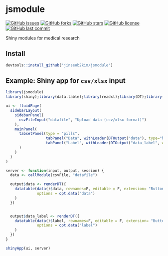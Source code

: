 # jsmodule
[![GitHub issues](https://img.shields.io/github/issues/jinseob2kim/jsmodule.svg)](https://github.com/jinseob2kim/jsmodule/issues)
[![GitHub forks](https://img.shields.io/github/forks/jinseob2kim/jsmodule.svg)](https://github.com/jinseob2kim/jsmodule/network)
[![GitHub stars](https://img.shields.io/github/stars/jinseob2kim/jsmodule.svg)](https://github.com/jinseob2kim/jsmodule/stargazers)
[![GitHub license](https://img.shields.io/github/license/jinseob2kim/jsmodule.svg)](https://github.com/jinseob2kim/jsmodule/blob/master/LICENSE)
[![GitHub last commit](https://img.shields.io/github/last-commit/google/skia.svg)](https://github.com/jinseob2kim/jsmodule)

Shiny modules for medical research

## Install

```r
devtools::install_github('jinseob2kim/jsmodule')
```

## Example: Shiny app for `csv/xlsx` input

```r
library(jsmodule)
library(shiny);library(data.table);library(readxl);library(DT);library(jstable);library(shinycustomloader)

ui <- fluidPage(
  sidebarLayout(
    sidebarPanel(
      csvFileInput("datafile", "Upload data (csv/xlsx format)")
    ),
    mainPanel(
      tabsetPanel(type = "pills",
                  tabPanel("Data", withLoader(DTOutput("data"), type="html", loader="loader6")),
                  tabPanel("Label", withLoader(DTOutput("data_label", width = "100%"), type="html", loader="loader6"))
      )
    )
  )
)

server <- function(input, output, session) {
  data <- callModule(csvFile, "datafile")

  output$data <- renderDT({
    datatable(data()$data, rownames=F, editable = F, extension= "Buttons", caption = "Labels of data",
              options = opt.data("data")
    )
  })


  output$data_label <- renderDT({
    datatable(data()$label, rownames=F, editable = F, extension= "Buttons", caption = "Labels of data",
              options = opt.data("label")
    )
  })
}

shinyApp(ui, server)
```
